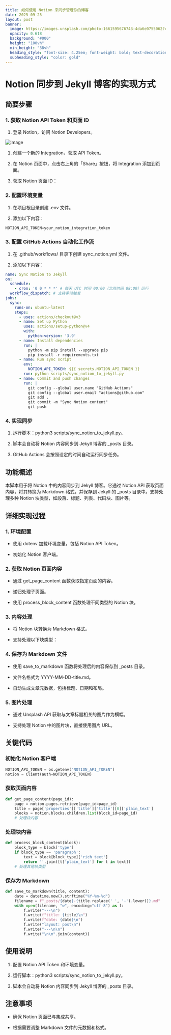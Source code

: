 ```yaml
---
title: 如何使用 Notion 来同步管理你的博客
date: 2025-09-25
layout: post
banner:
  image: https://images.unsplash.com/photo-1661595676743-4da6e0755062?crop=entropy&cs=tinysrgb&fit=max&fm=jpg&ixid=M3w2OTIwMzJ8MHwxfHJhbmRvbXx8fHx8fHx8fDE3NTg3ODg5MDJ8&ixlib=rb-4.1.0&q=80&w=1080
  opacity: 0.618
  background: "#000"
  height: "100vh"
  min_height: "38vh"
  heading_style: "font-size: 4.25em; font-weight: bold; text-decoration: underline"
  subheading_style: "color: gold"
---
```


# Notion 同步到 Jekyll 博客的实现方式

## 简要步骤

### 1. 获取 Notion API Token 和页面 ID

1. 登录 Notion，访问 Notion Developers。

![image](https://prod-files-secure.s3.us-west-2.amazonaws.com/a7a0cc5a-89b9-4cda-8686-1fba0ca52f40/d19c1afe-dea5-4312-9333-786b0ba83054/image.png?X-Amz-Algorithm=AWS4-HMAC-SHA256&X-Amz-Content-Sha256=UNSIGNED-PAYLOAD&X-Amz-Credential=ASIAZI2LB466V7QAU47P%2F20250925%2Fus-west-2%2Fs3%2Faws4_request&X-Amz-Date=20250925T082820Z&X-Amz-Expires=3600&X-Amz-Security-Token=IQoJb3JpZ2luX2VjEOT%2F%2F%2F%2F%2F%2F%2F%2F%2F%2FwEaCXVzLXdlc3QtMiJHMEUCIQD3kkvTkEkGgG7oiNlJyUBZmDaCxuIxRBkE7vKXslSygAIgCF3AlUKEAaVW23peoyBJ042SBOZEmtdtIsk4Iq%2FJXDIq%2FwMIbRAAGgw2Mzc0MjMxODM4MDUiDGBd9FXC7zcSjQFBcSrcA05%2FYL%2BYCHpBAIFMMMmJKxo60koFviuS1iquUKszzhuslkiCgg%2FYYpAgJwZA7A6x74COgZVEPfxmbsmnqrAa5gbgHsXD%2BGlZygoFL79zopN%2BzD3tbtx25y5FNMr8A%2B1lLs0vZRWmqd8F0SwRBsBchF8hKiBO44Na3Rh6YqfY1dWkwwmHc87t2Ld8SOEKtkuQmsNn7UB2M83pTLpo3zVc4QsVqFxfn51w7LyijS%2B3ZPOW6ISzBQfanEETuqzqiJs3KIuGaQRX5%2F6R5YgxmblEbXUU%2BsGe%2FLSukAz%2FdCLG0dKQ%2BcJrIXvJSCTMSNM46FoOvLKmL1lOYZvpMi294gemDq4mG0U7Ar0LP0F5OnqaOIddi%2FMPuTmHzUISaY0MrHT%2Bxtg4Ln8nGae0JdAmYGnWYFgqdlOp3r18FbBb1i8bCaFsLIBP7W8TMBpkXGBLO9fddyi%2Bk2EmYklYxNkOfl%2FhGvryAJvslVjopdRzs6W4cswCoz4OZ7T5Kye3xYdPa2Z4VU9WiaoJqhqx8DZNfc4hLNXpEsEpOH0d2n8N0zL0odOILB85LtBopcNhz1stsHjVBKpubIrrMgMNmmC2z3V8Q3byQSdGQtj7sgDu8W8nqdGW6b51KjH%2BDVfQ60DMMPz70sYGOqUBFNp5gIfzqcztOthuBCmaVHj7QA25p5PekGrR4AgcpMsNiVuxF7%2BC6dVajmHKnToa6GbfxOf1vSPJ%2BJHkSUs4hYYDA73Dd5NXI2PuWFWbiqKP0HqcNMTMJkZOqu5h0DZvr%2FbDdgE8e5%2FvHuZeYYSbIMs2zJsP1yqEdPiAwnUVEOkvbmxZ2TOfMImsRwkOwg1lxR1CwzV7KKEs54hoPXISf5J3figg&X-Amz-Signature=f0a5b7169b08fe6afe9692a8b9f68db665d70df015ca536225638f4be37b3f37&X-Amz-SignedHeaders=host&x-amz-checksum-mode=ENABLED&x-id=GetObject)

1. 创建一个新的 Integration，获取 API Token。

1. 在 Notion 页面中，点击右上角的「Share」按钮，将 Integration 添加到页面。

1. 获取 Notion 页面 ID：


### 2. 配置环境变量

1. 在项目根目录创建 .env 文件。

1. 添加以下内容：

```javascript
NOTION_API_TOKEN=your_notion_integration_token
```

### 3. 配置 GitHub Actions 自动化工作流

1. 在 .github/workflows/ 目录下创建 sync_notion.yml 文件。

1. 添加以下内容：

```yaml
name: Sync Notion to Jekyll
on:
  schedule:
    - cron: '0 0 * * *' # 每天 UTC 时间 00:00（北京时间 08:00）运行
  workflow_dispatch: # 支持手动触发
jobs:
  sync:
    runs-on: ubuntu-latest
    steps:
      - uses: actions/checkout@v3
      - name: Set up Python
        uses: actions/setup-python@v4
        with:
          python-version: '3.9'
      - name: Install dependencies
        run: |
          python -m pip install --upgrade pip
          pip install -r requirements.txt
      - name: Run sync script
        env:
          NOTION_API_TOKEN: ${{ secrets.NOTION_API_TOKEN }}
        run: python scripts/sync_notion_to_jekyll.py
      - name: Commit and push changes
        run: |
          git config --global user.name "GitHub Actions"
          git config --global user.email "actions@github.com"
          git add .
          git commit -m "Sync Notion content"
          git push
```

### 4. 实现同步

1. 运行脚本：python3 scripts/sync_notion_to_jekyll.py。

1. 脚本会自动将 Notion 内容同步到 Jekyll 博客的 _posts 目录。

1. GitHub Actions 会按照设定的时间自动运行同步任务。

## 功能概述

本脚本用于将 Notion 中的内容同步到 Jekyll 博客。它通过 Notion API 获取页面内容，将其转换为 Markdown 格式，并保存到 Jekyll 的 _posts 目录中。支持处理多种 Notion 块类型，如段落、标题、列表、代码块、图片等。

## 详细实现过程

### 1. 环境配置

- 使用 dotenv 加载环境变量，包括 Notion API Token。

- 初始化 Notion 客户端。

### 2. 获取 Notion 页面内容

- 通过 get_page_content 函数获取指定页面的内容。

- 递归处理子页面。

- 使用 process_block_content 函数处理不同类型的 Notion 块。

### 3. 内容处理

- 将 Notion 块转换为 Markdown 格式。

- 支持处理以下块类型：


### 4. 保存为 Markdown 文件

- 使用 save_to_markdown 函数将处理后的内容保存到 _posts 目录。

- 文件名格式为 YYYY-MM-DD-title.md。

- 自动生成文章元数据，包括标题、日期和布局。

### 5. 图片处理

- 通过 Unsplash API 获取与文章标题相关的图片作为横幅。

- 支持处理 Notion 中的图片块，直接使用图片 URL。

## 关键代码

### 初始化 Notion 客户端

```python
NOTION_API_TOKEN = os.getenv("NOTION_API_TOKEN")
notion = Client(auth=NOTION_API_TOKEN)
```

### 获取页面内容

```python
def get_page_content(page_id):
    page = notion.pages.retrieve(page_id=page_id)
    title = page['properties']['title']['title'][0]['plain_text']
    blocks = notion.blocks.children.list(block_id=page_id)
    # 处理块内容
```

### 处理块内容

```python
def process_block_content(block):
    block_type = block['type']
    if block_type == 'paragraph':
        text = block[block_type]['rich_text']
        return ''.join([t['plain_text'] for t in text])
    # 处理其他块类型
```

### 保存为 Markdown

```python
def save_to_markdown(title, content):
    date = datetime.now().strftime("%Y-%m-%d")
    filename = f"_posts/{date}-{title.replace(' ', '-').lower()}.md"
    with open(filename, "w", encoding="utf-8") as f:
        f.write("---\n")
        f.write(f"title: {title}\n")
        f.write(f"date: {date}\n")
        f.write("layout: post\n")
        f.write("---\n\n")
        f.write("\n\n".join(content))
```

## 使用说明

1. 配置 Notion API Token 和环境变量。

1. 运行脚本：python3 scripts/sync_notion_to_jekyll.py。

1. 脚本会自动将 Notion 内容同步到 Jekyll 博客的 _posts 目录。

## 注意事项

- 确保 Notion 页面已与集成共享。

- 根据需要调整 Markdown 文件的元数据和格式。
